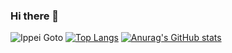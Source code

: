 ### Hi there 👋
![Ippei Goto](http://github-profile-summary-cards.vercel.app/api/cards/profile-details?username=paaaaay5&theme=algolia)
[![Top Langs](https://github-readme-stats.vercel.app/api/top-langs/?username=paaaaay5)](https://github.com/anuraghazra/github-readme-stats)
[![Anurag's GitHub stats](https://github-readme-stats.vercel.app/api?username=paaaaay5)](https://github.com/anuraghazra/github-readme-stats)
<!--
**paaaaay5/paaaaay5** is a ✨ _special_ ✨ repository because its `README.md` (this file) appears on your GitHub profile.

Here are some ideas to get you started:

- 🔭 I’m currently working on ...
- 🌱 I’m currently learning ...
- 👯 I’m looking to collaborate on ...
- 🤔 I’m looking for help with ...
- 💬 Ask me about ...
- 📫 How to reach me: ...
- 😄 Pronouns: ...
- ⚡ Fun fact: ...
-->
